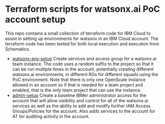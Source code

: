# Terraform scripts for watsonx.ai PoC account setup

This repo contains a small collection of terraform code for IBM Cloud to assist in setting up environments for watsonx in an IBM Cloud account. The terraform code has been tested for both local execution and execution from Schematics.

* [watsonx-env-setup](watsonx-env-setup) Create services and access group for a watsonx.ai team instance. The code uses a random suffix to the project so that it can be run multiple times in the account, potentially creating different watsonx.ai environments, in different RGs for different squads using the PoC environment. Note that there is only one OpenScale instance allowed in an account so if that is needed for a team project and enabled, that is the only team project that can use the instance.
* [admin-setup](admin-setup) Create a baseline IBMer administrator access for the account that will allow visibility and control for all of the watsonx.ai services as well as the ability to add and modify further IAM Access Groups/Policies for the account. Also adds services to the account for AT for auditing activity in the account.

